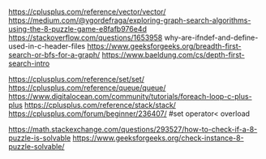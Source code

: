 https://cplusplus.com/reference/vector/vector/
https://medium.com/@ygordefraga/exploring-graph-search-algorithms-using-the-8-puzzle-game-e8fafb976e4d
https://stackoverflow.com/questions/1653958 why-are-ifndef-and-define-used-in-c-header-files
https://www.geeksforgeeks.org/breadth-first-search-or-bfs-for-a-graph/
https://www.baeldung.com/cs/depth-first-search-intro

https://cplusplus.com/reference/set/set/
https://cplusplus.com/reference/queue/queue/
https://www.digitalocean.com/community/tutorials/foreach-loop-c-plus-plus
https://cplusplus.com/reference/stack/stack/
https://cplusplus.com/forum/beginner/236407/ #set operator< overload

https://math.stackexchange.com/questions/293527/how-to-check-if-a-8-puzzle-is-solvable
https://www.geeksforgeeks.org/check-instance-8-puzzle-solvable/